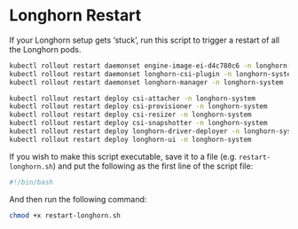 # Longhorn Restart

If your Longhorn setup gets ‘stuck’, run this script to trigger a restart of all the Longhorn pods.

```bash
kubectl rollout restart daemonset engine-image-ei-d4c780c6 -n longhorn-system
kubectl rollout restart daemonset longhorn-csi-plugin -n longhorn-system
kubectl rollout restart daemonset longhorn-manager -n longhorn-system

kubectl rollout restart deploy csi-attacher -n longhorn-system
kubectl rollout restart deploy csi-provisioner -n longhorn-system
kubectl rollout restart deploy csi-resizer -n longhorn-system
kubectl rollout restart deploy csi-snapshotter -n longhorn-system
kubectl rollout restart deploy longhorn-driver-deployer -n longhorn-system
kubectl rollout restart deploy longhorn-ui -n longhorn-system
```

If you wish to make this script executable, save it to a file (e.g. `restart-longhorn.sh`) and put the following as the first line of the script file:

```bash
#!/bin/bash
```

And then run the following command:

```bash
chmod +x restart-longhorn.sh
```